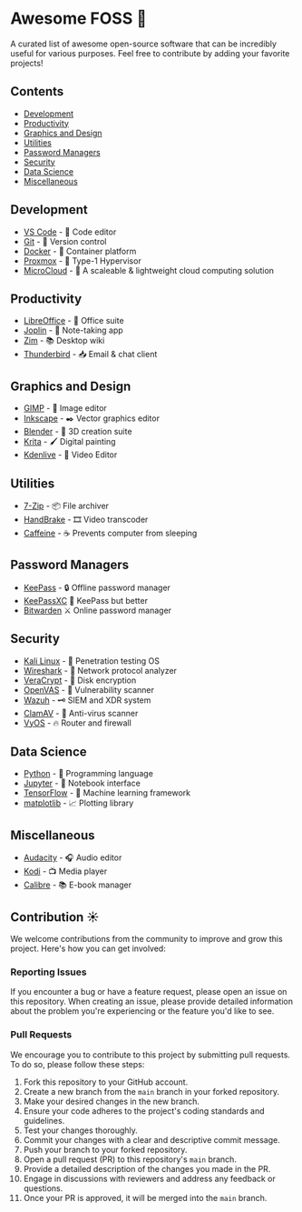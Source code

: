 # Awesome FOSS 🚀

A curated list of awesome open-source software that can be incredibly useful for various purposes. Feel free to contribute by adding your favorite projects!

## Contents

- [Development](#development)
- [Productivity](#productivity)
- [Graphics and Design](#graphics-and-design)
- [Utilities](#utilities)
- [Password Managers](#Password-Managers)
- [Security](#security)
- [Data Science](#data-science)
- [Miscellaneous](#miscellaneous)

## Development

- [VS Code](https://github.com/microsoft/vscode) - 📝 Code editor
- [Git](https://github.com/git/git) - 📜 Version control
- [Docker](https://github.com/docker/docker) - 🐳 Container platform
- [Proxmox](https://www.proxmox.com/en/) - 🦾 Type-1 Hypervisor
- [MicroCloud](https://canonical.com/microcloud) - 👾 A scaleable & lightweight cloud computing solution

## Productivity

- [LibreOffice](https://www.libreoffice.org/) - 📄 Office suite
- [Joplin](https://github.com/laurent22/joplin) - 📓 Note-taking app
- [Zim](https://github.com/jaap-karssenberg/zim-desktop-wiki) - 📚 Desktop wiki
- [Thunderbird](https://www.thunderbird.net/en-GB/) - 📥 Email & chat client

## Graphics and Design

- [GIMP](https://www.gimp.org/) - 🎨 Image editor
- [Inkscape](https://inkscape.org/) - ✒️ Vector graphics editor
- [Blender](https://www.blender.org/) - 🍹 3D creation suite
- [Krita](https://krita.org/) - 🖌️ Digital painting
- [Kdenlive](https://kdenlive.org/en/) - 🎨 Video Editor

## Utilities

- [7-Zip](https://www.7-zip.org/) - 📦 File archiver
- [HandBrake](https://handbrake.fr/) - 🎞️ Video transcoder
- [Caffeine](https://github.com/caffeine-ng/caffeine-ng) - ☕ Prevents computer from sleeping

## Password Managers

- [KeePass](https://keepass.info/) - 🔒 Offline password manager
- [KeePassXC](https://keepassxc.org) 🔐 KeePass but better
- [Bitwarden](https://bitwarden.com) ⚔️ Online password manager
  
## Security

- [Kali Linux](https://www.kali.org/) - 🐉 Penetration testing OS
- [Wireshark](https://www.wireshark.org/) - 📶 Network protocol analyzer
- [VeraCrypt](https://www.veracrypt.fr/) - 🔐 Disk encryption
- [OpenVAS](https://www.openvas.org/) - 🚪 Vulnerability scanner
- [Wazuh](https://wazuh.com) - 🗝️ SIEM and XDR system
- [ClamAV](https://www.clamav.net/) - 🎯 Anti-virus scanner
- [VyOS](https://vyos.io/) - 🔥 Router and firewall

## Data Science

- [Python](https://www.python.org/) - 🐍 Programming language
- [Jupyter](https://jupyter.org/) - 📔 Notebook interface
- [TensorFlow](https://www.tensorflow.org/) - 🧠 Machine learning framework
- [matplotlib](https://matplotlib.org/) - 📈 Plotting library

## Miscellaneous

- [Audacity](https://www.audacityteam.org/) - 🎧 Audio editor
- [Kodi](https://kodi.tv/) - 📺 Media player
- [Calibre](https://calibre-ebook.com/) - 📚 E-book manager

## Contribution ☀️

We welcome contributions from the community to improve and grow this project. Here's how you can get involved:

### Reporting Issues

If you encounter a bug or have a feature request, please open an issue on this repository. When creating an issue, please provide detailed information about the problem you're experiencing or the feature you'd like to see.

### Pull Requests

We encourage you to contribute to this project by submitting pull requests. To do so, please follow these steps:

1. Fork this repository to your GitHub account.
2. Create a new branch from the `main` branch in your forked repository.
3. Make your desired changes in the new branch.
4. Ensure your code adheres to the project's coding standards and guidelines.
5. Test your changes thoroughly.
6. Commit your changes with a clear and descriptive commit message.
7. Push your branch to your forked repository.
8. Open a pull request (PR) to this repository's `main` branch.
9. Provide a detailed description of the changes you made in the PR.
10. Engage in discussions with reviewers and address any feedback or questions.
11. Once your PR is approved, it will be merged into the `main` branch.


